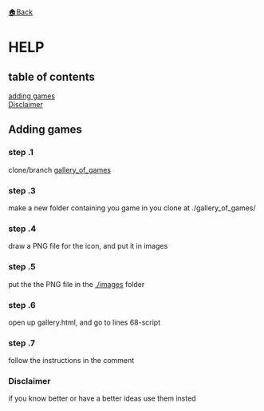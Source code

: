 <a href="./README.md">🏠Back</a>
    <h1>HELP</h1>
        <h2 id="table">table of contents</h2><div class="contents">
        <a href="#add_games">adding games</a><br>
        <a href="#Disclaimer">Disclaimer</a>
        </div>
        <h2>Adding games</h2>
        <div id="add_games">
            <h3>step .1</h3>
                <p>clone/branch <a href="https://github.com/e-rairigh/gallery_of_games">gallery_of_games</a></p>
            <h3>step .3</h3>
                <p>make a new folder containing you game in you clone at ./gallery_of_games/</p>
            <h3>step .4</h3>
                <p>draw a PNG file for the icon, and put it in images</p>
            <h3>step .5</h3>
                <p>put the the PNG file in the <a href="./images/">./images</a> folder</p>
            <h3>step .6</h3>
                <p>open up gallery.html, and go to lines 68-script</p>
            <h3>step .7</h3>
                <p>follow the instructions in the comment</p>
            <h3 id="Disclaimer">Disclaimer</h3>
                <p>if you know better or have a better ideas use them insted</p>
        </div>
